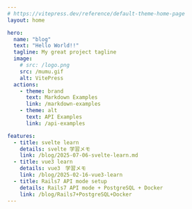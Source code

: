 ```yaml
---
# https://vitepress.dev/reference/default-theme-home-page
layout: home

hero:
  name: "blog"
  text: "Hello World!!"
  tagline: My great project tagline
  image:
    # src: /logo.png
    src: /mumu.gif
    alt: VitePress
  actions:
    - theme: brand
      text: Markdown Examples
      link: /markdown-examples
    - theme: alt
      text: API Examples
      link: /api-examples

features:
  - title: svelte learn
    details: svelte 学習メモ
    link: /blog/2025-07-06-svelte-learn.md
  - title: vue3 learn
    details: vue3　学習メモ
    link: /blog/2025-02-16-vue3-learn
  - title: Rails7 API mode setup
    details: Rails7 API mode + PostgreSQL + Docker
    link: /blog/Rails7+PostgreSQL+Docker
---
```


